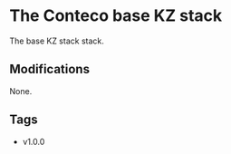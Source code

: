 # The Conteco base KZ stack

The base KZ stack stack. 

## Modifications

None.

## Tags

* v1.0.0 
